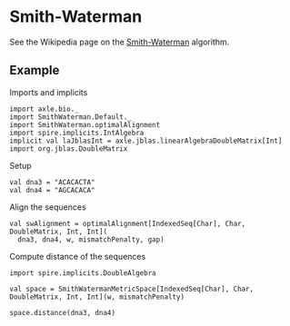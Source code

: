 Smith-Waterman
==============

See the Wikipedia page on the
<a href="https://en.wikipedia.org/wiki/Smith%E2%80%93Waterman_algorithm">Smith-Waterman</a> algorithm.

Example
-------

Imports and implicits

```tut:silent
import axle.bio._
import SmithWaterman.Default._
import SmithWaterman.optimalAlignment
import spire.implicits.IntAlgebra
implicit val laJblasInt = axle.jblas.linearAlgebraDoubleMatrix[Int]
import org.jblas.DoubleMatrix
```

Setup

```tut
val dna3 = "ACACACTA"
val dna4 = "AGCACACA"
```

Align the sequences

```tut
val swAlignment = optimalAlignment[IndexedSeq[Char], Char, DoubleMatrix, Int, Int](
  dna3, dna4, w, mismatchPenalty, gap)
```

Compute distance of the sequences

```tut
import spire.implicits.DoubleAlgebra

val space = SmithWatermanMetricSpace[IndexedSeq[Char], Char, DoubleMatrix, Int, Int](w, mismatchPenalty)

space.distance(dna3, dna4)
```
